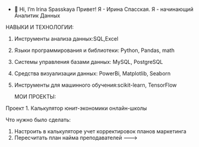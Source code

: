 - 👋 Hi, I’m Irina Spasskaya
Привет! Я - Ирина Спасская. Я - начинающий Аналитик Данных

НАВЫКИ И ТЕХНОЛОГИИ:
1. Инструменты анализа данных:SQL,Excel
2. Языки программирования и библиотеки: Python, Pandas, math
3. Системы управления базами данных: MySQL, PostgreSQL
4. Средства визуализации данных: PowerBi, Matplotlib, Seaborn
5. Инструменты для машинного обучения:scikit-learn, TensorFlow

   МОИ ПРОЕКТЫ:
 
 Проект 1.
Калькулятор юнит-экономики онлайн-школы

Что нужно было сделать:

1. Настроить в калькуляторе учет корректировок планов маркетинга
2. Пересчитать план найма преподавателей
--->
